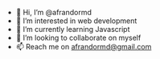 - 👋 Hi, I’m @afrandormd
- 👀 I’m interested in web development
- 🌱 I’m currently learning Javascript
- 💞️ I’m looking to collaborate on myself 
- 📫 Reach me on afrandormd@gmail.com

<!---
afrandormd/afrandormd is a ✨ special ✨ repository because its `README.md` (this file) appears on your GitHub profile.
You can click the Preview link to take a look at your changes.
--->
